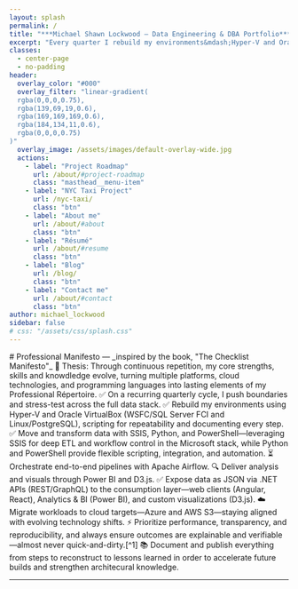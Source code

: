 ```yaml
---
layout: splash
permalink: /
title: "***Michael Shawn Lockwood — Data Engineering & DBA Portfolio***"
excerpt: "Every quarter I rebuild my environments&mdash;Hyper-V and Oracle VirtualBox VMs&mdash;Windows Server and openSuSE-Leap&mdash;and retest the boundaries I reached in the prior quarter&mdash;full technology stacks, data lineage, and development cycles&mdash;ensuring that my skills and knowledge evolve, solutions stay articulable, reproducible, and fully prepared to meet the challenges of today's business needs. _GitHub Pages is where I document everything._"
classes:
  - center-page
  - no-padding
header:
  overlay_color: "#000" 
  overlay_filter: "linear-gradient(
  rgba(0,0,0,0.75),
  rgba(139,69,19,0.6), 
  rgba(169,169,169,0.6),
  rgba(184,134,11,0.6),
  rgba(0,0,0,0.75)
)"
  overlay_image: /assets/images/default-overlay-wide.jpg 
  actions:
    - label: "Project Roadmap"
      url: /about/#project-roadmap
      class: "masthead__menu-item"
    - label: "NYC Taxi Project"
      url: /nyc-taxi/
      class: "btn"
    - label: "About me"
      url: /about/#about
      class: "btn"
    - label: "Résumé"
      url: /about/#resume
      class: "btn"
    - label: "Blog"
      url: /blog/
      class: "btn"
    - label: "Contact me"
      url: /about/#contact
      class: "btn"
author: michael_lockwood
sidebar: false
# css: "/assets/css/splash.css"
---
```


<div class="manifesto-card" markdown="1">
# Professional Manifesto  
&mdash; _inspired by the book, "The Checklist Manifesto"_  
🎯 Thesis: Through continuous repetition, my core strengths, skills and knowdledge evolve, turning multiple platforms, cloud technologies, and programming languages into lasting elements of my Professional Répertoire.  
✅ On a recurring quarterly cycle, I push boundaries and stress-test across the full data stack.  
✅ Rebuild my environments using Hyper-V and Oracle VirtualBox (WSFC/SQL Server FCI and Linux/PostgreSQL), scripting for repeatability and documenting every step.  
✅ Move and transform data with SSIS, Python, and PowerShell—leveraging SSIS for deep ETL and workflow control in the Microsoft stack, while Python and PowerShell provide flexible scripting, integration, and automation.  
⏳ Orchestrate end-to-end pipelines with Apache Airflow.  
🔍 Deliver analysis and visuals through Power BI and D3.js.  
✅ Expose data as JSON via .NET APIs (REST/GraphQL) to the consumption layer—web clients (Angular, React), Analytics & BI (Power BI), and custom visualizations (D3.js).      
☁️ Migrate workloads to cloud targets—Azure and AWS S3—staying aligned with evolving technology shifts.  
⚡ Prioritize performance, transparency, and reproducibility, and always ensure outcomes are explainable and verifiable—almost never quick-and-dirty.[^1]  
📚 Document and publish everything from steps to reconstruct to lessons learned in order to accelerate future builds and strengthen architecural knowledge.  

[^1]: In DevOps and production work, urgent business needs sometimes require quick fixes. The key is to recognize these as exceptions, document them, and follow up with proper regression and stress testing so long-term quality isn’t compromised.  
</div>

---